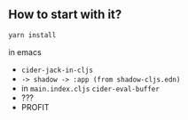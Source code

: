 ## How to start with it?

```bash
yarn install
```

in emacs

* `cider-jack-in-cljs`
* `-> shadow -> :app (from shadow-cljs.edn) `
* in `main.index.cljs` `cider-eval-buffer`
* ???
* PROFIT
